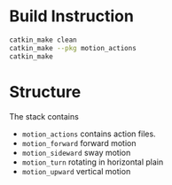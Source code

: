 # Build Instruction
```sh
catkin_make clean
catkin_make --pkg motion_actions
catkin_make
```

# Structure
The stack contains
  - `motion_actions` contains action files.
  - `motion_forward` forward motion
  - `motion_sideward` sway motion
  - `motion_turn` rotating in horizontal plain
  - `motion_upward` vertical motion
